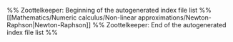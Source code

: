 %% Zoottelkeeper: Beginning of the autogenerated index file list  %%
 [[Mathematics/Numeric calculus/Non-linear approximations/Newton-Raphson|Newton-Raphson]]
%% Zoottelkeeper: End of the autogenerated index file list  %%
